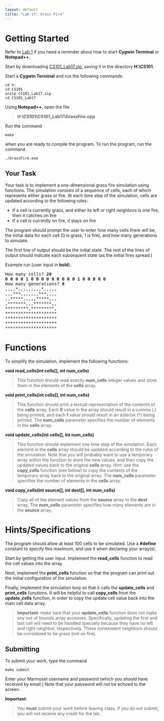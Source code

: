 ```yaml
---
layout: default
title: "Lab 17: Grass Fire"
---
```


Getting Started
===============

Refer to [Lab 1](lab01.html) if you need a reminder about how to start **Cygwin Terminal** or **Notepad++**.

Start by downloading [CS101\_Lab17.zip](CS101_Lab17.zip), saving it in the directory **H:\\CS101**.

Start a **Cygwin Terminal** and run the following commands:

    cd h:
    cd CS101
    unzip CS101_Lab17.zip
    cd CS101_Lab17

Using **Notepad++**, open the file

> **H:\\CS101\\CS101\_Lab17\\GrassFire.cpp**

Run the command

    make

when you are ready to compile the program. To run the program, run the command

    ./GrassFire.exe

Your Task
---------

Your task is to implement a one-dimensional grass fire simulation using functions. The simulation consists of a sequence of cells, each of which represents either grass or fire. At each time step of the simulation, cells are updated according to the following rules:

-   If a cell is currently grass, and either its left or right neighbors is one fire, then it catches on fire
-   If a cell is currently on fire, it stays on fire

The program should prompt the user to enter how many cells there will be, the initial data for each cell (0 is grass, 1 is fire), and how many generations to simulate.

The first line of output should be the initial state. The rest of the lines of output should indicate each subsequent state (as the initial fires spread.)

Example run (user input in **bold**):

<pre>
How many cells? <b>20</b>
<b>0 0 0 0 1 0 0 0 0 0 0 0 0 0 1 0 0 0 0 0</b>
How many generations? <b>8</b>
,,,,*,,,,,,,,,*,,,,,
,,,***,,,,,,,***,,,,
,,*****,,,,,*****,,,
,*******,,,*******,,
*********,*********,
********************
********************
********************
********************
</pre>

<!-- **** -->

Functions
=========

To simplify the simulation, implement the following functions:

**void read\_cells(int cells[], int num\_cells)**

> This function should read exactly **num\_cells** integer values and store them in the elements of the **cells** array.

**void print\_cells(int cells[], int num\_cells)**

> This function should print a textual representation of the contents of the **cells** array. Each **0** value in the array should result in a comma (,) being printed, and each **1** value should result in an asterisk (\*) being printed. The **num\_cells** parameter specifies the number of elements in the **cells** array.

**void update\_cells(int cells[], int num\_cells)**

> This function should implement one time step of the simulation. Each element in the **cells** array should be updated according to the rules of the simulation. Note that you will probably want to use a temporary array within the function to store the new values, and then copy the updated values back to the original **cells** array. *Hint*: use the **copy\_cells** function (see below) to copy the contents of the temporary array back to the original array. The **num\_cells** parameter specifies the number of elements in the **cells** array.

**void copy\_cells(int source[], int dest[], int num\_cells)**

> Copy all of the element values from the **source** array to the **dest** array. The **num\_cells** parameter specifies how many elements are in the **source** array.

Hints/Specifications
====================

The program should allow at least 100 cells to be simulated. Use a **\#define** constant to specify this maximum, and use it when declaring your array(s).

Start by getting the user input. Implement the **read\_cells** function to read the cell values into the array.

Next, implement the **print\_cells** function so that the program can print out the initial configuration of the simulation.

Finally, implement the simulation loop so that it calls the **update\_cells** and **print\_cells** functions. It will be helpful to call **copy\_cells** from the **update\_cells** function, in order to copy the update cell value back into the main cell data array.

> <div class="callout"> <b>Important</b>: make sure that your <b>update_cells</b> function does not make any out of bounds array accesses. Specifically, updating the first and last cell will need to be handled specially because they have no left and right neighbor, respectively. These nonexistent neighbors should be considered to be grass (not on fire). </div>

Submitting
----------

To submit your work, type the command

    make submit

Enter your Marmoset username and password (which you should have received by email.) Note that your password will not be echoed to the screen.

**Important**:

> You **must** submit your work before leaving class. If you do not submit, you will not receive any credit for the lab.
